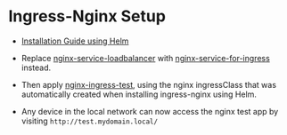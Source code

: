 # Ingress-Nginx Setup

- [Installation Guide using Helm](https://kubernetes.github.io/ingress-nginx/deploy/#quick-start)

- Replace [nginx-service-loadbalancer](/02_Setup%20a%20Load%20balancer/nginx-service-loadbalancer.yaml) with [nginx-service-for-ingress](/03_Setup%20an%20Ingress%20Controller/ingress-nginx/nginx-service-for-ingress.yaml) instead.

- Then apply [nginx-ingress-test](/03_Setup%20an%20Ingress%20Controller/ingress-nginx/nginx-ingress-test.yaml), using the nginx ingressClass that was automatically created when installing ingress-nginx using Helm.

- Any device in the local network can now access the nginx test app by visiting `http://test.mydomain.local/`